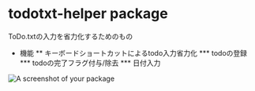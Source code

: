# todotxt-helper package

ToDo.txtの入力を省力化するためのもの

* 機能
** キーボードショートカットによるtodo入力省力化
*** todoの登録
*** todoの完了フラグ付与/除去
*** 日付入力

![A screenshot of your package](https://f.cloud.github.com/assets/69169/2290250/c35d867a-a017-11e3-86be-cd7c5bf3ff9b.gif)
